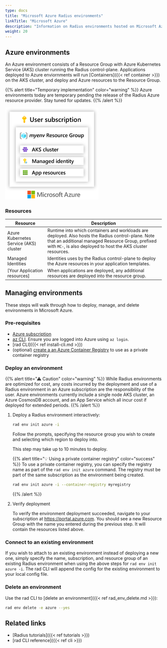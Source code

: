 ```yaml
---
type: docs
title: "Microsoft Azure Radius environments"
linkTitle: "Microsoft Azure"
description: "Information on Radius environments hosted on Microsoft Azure"
weight: 20
---
```


## Azure environments

An Azure environment consists of a Resource Group with Azure Kubernetes Service (AKS) cluster running the Radius control-plane. Applications deployed to Azure enviornments will run [Containers]({{< ref container >}}) on the AKS cluster, and deploy and Azure resources to the Resource Group.

{{% alert title="Temporary implementation" color="warning" %}}
Azure environments today are temporary pending the release of the Radius Azure resource provider. Stay tuned for updates.
{{% /alert %}}

<img src="./azure-env-overview.png" alt="Diagram of a Radius Azure envioronment and its resources" width="300px">

### Resources

| Resource | Description |
|----------|-------------|
| Azure Kubernetes Service (AKS) cluster | Runtime into which containers and workloads are deployed. Also hosts the Radius control-plane. Note that an additional managed Resource Group, prefixed with `MC-`, is also deployed to host the AKS cluster resources.
| Managed Identities | Identities uses by the Radius control-plane to deploy the Azure resources in your application templates.
| [Your Application resources] | When applications are deployed, any additional resources are deployed into the resource group.

## Managing environments

These steps will walk through how to deploy, manage, and delete environments in Microsoft Azure.

### Pre-requisites

- [Azure subscription](https://signup.azure.com)
- [az CLI](https://docs.microsoft.com/en-us/cli/azure/install-azure-cli). Ensure you are logged into Azure using `az login`.
- [rad CLI]({{< ref install-cli.md >}})
- (optional) [create a an Azure Container Registry](https://docs.microsoft.com/en-us/azure/container-registry/container-registry-get-started-azure-cli) to use as a private container registry

### Deploy an environment

{{% alert title="⚠ Caution" color="warning" %}}
While Radius environments are optimized for cost, any costs incurred by the deployment and use of a Radius environment in an Azure subscription are the responsibility of the user. Azure environments currently include a single node AKS cluster, an Azure CosmosDB account, and an App Service which all incur cost if deployed for extended periods.
{{% /alert %}}

1. Deploy a Radius environment interactively:
   
   ```bash
   rad env init azure -i
   ```

   Follow the prompts, specifying the resource group you wish to create and selecting which region to deploy into.

   This step may take up to 10 minutes to deploy.

   {{% alert title="💡 Using a private container registry" color="success" %}}
   To use a private container registry, you can specify the registry name as part of the `rad env init azure` command. The registry must be part of the same subscription as the environment being created.

   ```bash
   rad env init azure -i --container-registry myregistry
   ```

   {{% /alert %}}

1. Verify deployment

   To verify the environment deployment succeeded, navigate to your subscription at https://portal.azure.com. You should see a new Resource Group with the name you entered during the previous step. It will contain the resources listed above.

### Connect to an existing environment

If you wish to attach to an existing environment instead of deploying a new one, simply specify the name, subscription, and resource group of an existing Radius environment when using the above steps for `rad env init azure -i`. The rad CLI will append the config for the existing environment to your local config file.

### Delete an environment

Use the rad CLI to [delete an environment]({{< ref rad_env_delete.md >}}):

```bash
rad env delete -e azure --yes
```

## Related links

- [Radius tutorials]({{< ref tutorials >}})
- [rad CLI reference]({{< ref cli >}})
